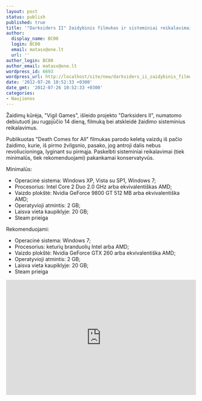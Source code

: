 ```yaml
---
layout: post
status: publish
published: true
title: '"Darksiders II" žaidybinis filmukas ir sisteminiai reikalavimai'
author:
  display_name: BC00
  login: BC00
  email: matasx@one.lt
  url: ''
author_login: BC00
author_email: matasx@one.lt
wordpress_id: 6693
wordpress_url: http://localhost/site/new/darksiders_ii_zaidybinis_filmukas_ir_sisteminiai_reikalavimai/
date: '2012-07-26 10:52:33 +0300'
date_gmt: '2012-07-26 10:52:33 +0300'
categories:
- Naujienos
---
```

<p>
	Žaidimų kūrėja, &quot;Vigil Games&quot;, i&scaron;leido projekto &quot;Darksiders II&quot;, numatomo debiutuoti jau rugpjūčio 14 dieną, filmuką bei atskleidė žaidimo sisteminius reikalavimus.</p>
<p>
	Publikuotas &quot;Death Comes for All&quot; filmukas parodo keletą vaizdų i&scaron; pačio žaidimo, kurie, i&scaron; pirmo žvilgsnio, pasako, jog antroji dalis nebus revoliucioninga, lyginant su pirmąja. Paskelbti sisteminiai reikalavimai (tiek minimalūs, tiek rekomenduojami) pakankamai konservatyvūs.</p>
<p>
	Minimalūs:</p>
<ul>
<li>
		Operacinė sistema: Windows XP, Vista su SP1, Windows 7;</li>
<li>
		Procesorius: Intel Core 2 Duo 2.0 GHz arba ekvivalenti&scaron;kas AMD;</li>
<li>
		Vaizdo plok&scaron;tė: Nvidia GeForce 9800 GT 512 MB arba ekvivalenti&scaron;ka AMD;</li>
<li>
		Operatyvioji atmintis: 2 GB;</li>
<li>
		Laisva vieta kaupiklyje: 20 GB;</li>
<li>
		Steam prieiga</li>
</ul>
<p>
	Rekomenduojami:</p>
<ul>
<li>
		Operacinė sistema: Windows 7;</li>
<li>
		Procesorius: keturių branduolių Intel arba AMD;</li>
<li>
		Vaizdo plok&scaron;tė: Nvidia GeForce GTX 260 arba ekvivalenti&scaron;ka AMD;</li>
<li>
		Operatyvioji atmintis: 2 GB;</li>
<li>
		Laisva vieta kaupiklyje: 20 GB;</li>
<li>
		Steam prieiga</li>
</ul>
<p>
	<iframe allowfullscreen="" frameborder="0" height="315" src="http://www.youtube.com/embed/JdeYFvIRnks" width="520"></iframe></p>

